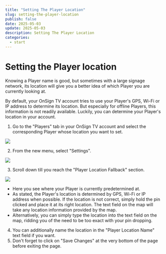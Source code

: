 ```yaml
---
title: "Setting The Player Location"
slug: setting-the-player-location
publish: false
date: 2025-05-03
update: 2025-05-03
description: Setting The Player Location
categories:
  - start
---
```


Setting the Player location
===========================

Knowing a Player name is good, but sometimes with a large signage network, its location will give you a better idea of which Player you are currently looking at.

By default, your OnSign TV account tries to use your Player's GPS, Wi-Fi or IP address to determine its location. But especially for offline Players, this information is not readily available. Luckily, you can determine your Player's location in your account.

1. Go to the "Players" tab in your OnSign TV account and select the corresponding Player whose location you want to set.

![](https://static.helpjuice.com/helpjuice_production/uploads/upload/image/23821/direct/1741796041256/image.png)

2. From the new menu, select "Settings".

![](https://static.helpjuice.com/helpjuice_production/uploads/upload/image/23821/direct/1741796361588/image.png)

3. Scroll down till you reach the "Player Location Fallback" section.

![](https://static.helpjuice.com/helpjuice_production/uploads/upload/image/23821/direct/1731531574237/how-to-define-player-location_3.png)

* Here you see where your Player is currently predetermined at.
* As stated, the Player's location is determined by GPS, Wi-Fi or IP address when possible. If the location is not correct, simply hold the pin clicked and place it at its right location. The text field on the map will take any location information provided by the map.
* Alternatively, you can simply type the location into the text field on the map, ridding you of the need to be too exact with your pin dropping.

4. You can additionally name the location in the "Player Location Name" text field if you want.
5. Don't forget to click on "Save Changes" at the very bottom of the page before exiting the page.
